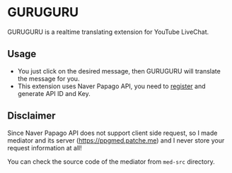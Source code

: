 # GURUGURU

GURUGURU is a realtime translating extension for YouTube LiveChat. 

## Usage
 * You just click on the desired message, then GURUGURU will translate the message for you.
 * This extension uses Naver Papago API, you need to [register](https://developers.naver.com/apps/#/register) and generate API ID and Key.

## Disclaimer
Since Naver Papago API does not support client side request, so I made mediator and its server (https://ppgmed.patche.me) and I never store your request information at all!

You can check the source code of the mediator from `med-src` directory.
